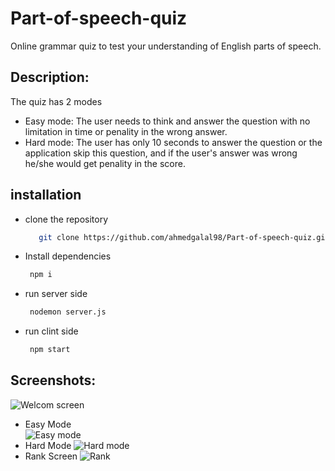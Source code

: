 # Part-of-speech-quiz
Online grammar quiz to test your understanding of English parts of speech.

## Description:
The quiz has 2 modes 
- Easy mode:
The user needs to think and answer the question with no limitation in time or penality in the wrong answer. 
- Hard mode: 
The user has only 10 seconds to answer the question or the application skip this question, and if the user's answer was wrong he/she would get penality in the score.


## installation 
- clone the repository 
  ```sh
     git clone https://github.com/ahmedgalal98/Part-of-speech-quiz.git
     ```
- Install dependencies
    ```sh
     npm i
     ```
- run server side 
    ```sh
     nodemon server.js
     ```
- run clint side 
    ```sh
     npm start
     ```


## Screenshots:

![Welcom screen](./screenshots/screen1.png)
- Easy Mode  
![Easy mode](./screenshots/easy.png)
- Hard Mode 
![Hard mode](./screenshots/hard.png)
- Rank Screen 
![Rank](./screenshots/rank.png)

